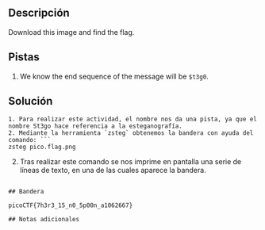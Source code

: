 ## Descripción

Download this image and find the flag.

## Pistas

1. We know the end sequence of the message will be `$t3g0`.

## Solución

```python()
1. Para realizar este actividad, el nombre nos da una pista, ya que el nombre St3go hace referencia a la esteganografía.
2. Mediante la herramienta `zsteg` obtenemos la bandera con ayuda del comando: ```
zsteg pico.flag.png
```
2. Tras realizar este comando se nos imprime en pantalla una serie de líneas de texto, en una de las cuales aparece la bandera.

```

## Bandera

picoCTF{7h3r3_15_n0_5p00n_a1062667}

## Notas adicionales